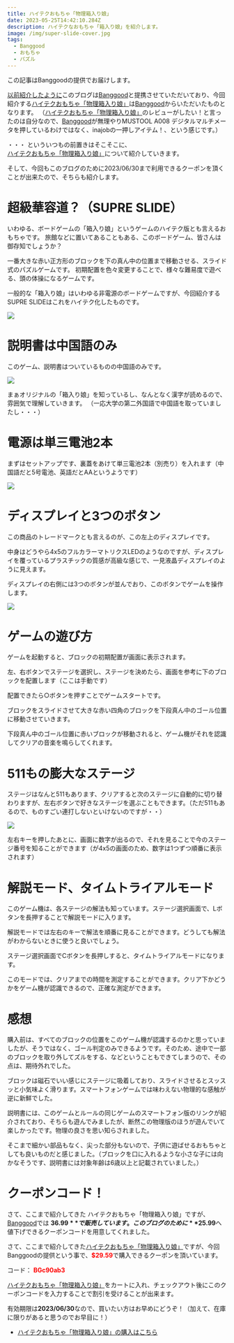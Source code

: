 ```yaml
---
title: ハイテクおもちゃ「物理箱入り娘」
date: 2023-05-25T14:42:10.284Z
description: ハイテクなおもちゃ「箱入り娘」を紹介します。
image: /img/super-slide-cover.jpg
tags:
  - Banggood
  - おもちゃ
  - パズル
---
```

この記事はBanggoodの提供でお届けします。

[以前紹介したように](../../post/中国ecサイトbanggood/)このブログは[Banggood](https://jp.banggood.com/?p=0M092355466124202012)と提携させていただいており、今回紹介する[ハイテクおもちゃ「物理箱入り娘」](https://www.banggood.com/ja/GIIKER-Smart-Jigsaw-Puzzle-Super-Huarong-Road-Educational-Sliding-Clearance-Sensor-500+-Question-Bank-Teaching-Challenge-Adult-Kids-Gifts-Toys-p-1892778.html?p=0M092355466124202012)は[Banggood](https://jp.banggood.com/?p=0M092355466124202012)からいただいたものとなります。
（[ハイテクおもちゃ「物理箱入り娘」](https://www.banggood.com/ja/GIIKER-Smart-Jigsaw-Puzzle-Super-Huarong-Road-Educational-Sliding-Clearance-Sensor-500+-Question-Bank-Teaching-Challenge-Adult-Kids-Gifts-Toys-p-1892778.html?p=0M092355466124202012)のレビューがしたい！と言ったのは自分なので、[Banggood](https://jp.banggood.com/?p=0M092355466124202012)が無理やりMUSTOOL A008 デジタルマルチメータを押しているわけではなく、inajobの一押しアイテム！、という感じです。）

・・・ といういつもの前置きはそこそこに、[ハイテクおもちゃ「物理箱入り娘」](https://www.banggood.com/ja/GIIKER-Smart-Jigsaw-Puzzle-Super-Huarong-Road-Educational-Sliding-Clearance-Sensor-500+-Question-Bank-Teaching-Challenge-Adult-Kids-Gifts-Toys-p-1892778.html?p=0M092355466124202012)について紹介していきます。

そして、今回もこのブログのために2023/06/30まで利用できるクーポンを頂くことが出来たので、そちらも紹介します。

# 超級華容道？（SUPRE SLIDE）

いわゆる、ボードゲームの「箱入り娘」というゲームのハイテク版とも言えるおもちゃです。
旅館などに置いてあることもある、このボードゲーム、皆さんは御存知でしょうか？

一番大きな赤い正方形のブロックを下の真ん中の位置まで移動させる、スライド式のパズルゲームです。
初期配置を色々変更することで、様々な難易度で遊べる、頭の体操になるゲームです。

一般的な「箱入り娘」はいわゆる非電源のボードゲームですが、今回紹介するSUPRE SLIDEはこれをハイテク化したものです。

![](../../img/super-slide-package.jpg)

# 説明書は中国語のみ

このゲーム、説明書はついているものの中国語のみです。

![](../../img/super-slide-manual.jpg)

まぁオリジナルの「箱入り娘」を知っているし、なんとなく漢字が読めるので、雰囲気で理解していきます。
（一応大学の第二外国語で中国語を取っていましたし・・・）

# 電源は単三電池2本

まずはセットアップです、裏蓋をあけて単三電池2本（別売り）を入れます（中国語だと5号電池、英語だとAAというようです）

![](../../img/super-slide-battery.jpg)

# ディスプレイと3つのボタン

この商品のトレードマークとも言えるのが、この左上のディスプレイです。

中身はどうやら4x5のフルカラーマトリクスLEDのようなのですが、ディスプレイを覆っているプラスチックの質感が高級な感じで、一見液晶ディスプレイのように見えます。

ディスプレイの右側には3つのボタンが並んでおり、このボタンでゲームを操作します。

![](../../img/super-slide-main.jpg)

# ゲームの遊び方

ゲームを起動すると、ブロックの初期配置が画面に表示されます。

左、右ボタンでステージを選択し、ステージを決めたら、画面を参考に下のブロックを配置します（ここは手動です）

配置できたら○ボタンを押すことでゲームスタートです。

ブロックをスライドさせて大きな赤い四角のブロックを下段真ん中のゴール位置に移動させていきます。

下段真ん中のゴール位置に赤いブロックが移動されると、ゲーム機がそれを認識してクリアの音楽を鳴らしてくれます。

# 511もの膨大なステージ

ステージはなんと511もあります、クリアすると次のステージに自動的に切り替わりますが、左右ボタンで好きなステージを選ぶこともできます。（ただ511もあるので、ものすごい連打しないといけないのですが・・）

![](../../img/super-slide-stage.jpg)

左右キーを押したあとに、画面に数字が出るので、それを見ることで今のステージ番号を知ることができます（が4x5の画面のため、数字は1つずつ順番に表示されます）

# 解説モード、タイムトライアルモード

このゲーム機は、各ステージの解法も知っています。ステージ選択画面で、Lボタンを長押することで解説モードに入ります。

解説モードでは左右のキーで解法を順番に見ることができます。どうしても解法がわからないときに使うと良いでしょう。

ステージ選択画面でCボタンを長押しすると、タイムトライアルモードになります。

このモードでは、クリアまでの時間を測定することができます。クリア下かどうかをゲーム機が認識できるので、正確な測定ができます。

# 感想

購入前は、すべてのブロックの位置をこのゲーム機が認識するのかと思っていましたが、そうではなく、ゴール判定のみできるようです。そのため、途中で一部のブロックを取り外してズルをする、などということもできてしまうので、その点は、期待外れでした。

ブロックは磁石でいい感じにステージに吸着しており、スライドさせるとスッスッと小気味よく滑ります。スマートフォンゲームでは味わえない物理的な感触が逆に新鮮でした。

説明書には、このゲームとルールの同じゲームのスマートフォン版のリンクが紹介されており、そちらも遊んでみましたが、断然この物理版のほうが遊んでいて楽しかったです。物理の良さを思い知らされました。

そこまで細かい部品もなく、尖った部分もないので、子供に遊ばせるおもちゃとしても良いものだと感じました。（ブロックを口に入れるような小さな子には向かなそうです、説明書には対象年齢は6歳以上と記載されていました。）

# クーポンコード！

さて、ここまで紹介してきた ハイテクおもちゃ「物理箱入り娘」ですが、[Banggood](https://jp.banggood.com/?p=0M092355466124202012)では **$36.99**で販売しています。このブログのために**$25.99**へ値下げできるクーポンコードを用意してくれました。

さて、ここまで紹介してきた[ハイテクおもちゃ「物理箱入り娘」](https://www.banggood.com/ja/GIIKER-Smart-Jigsaw-Puzzle-Super-Huarong-Road-Educational-Sliding-Clearance-Sensor-500+-Question-Bank-Teaching-Challenge-Adult-Kids-Gifts-Toys-p-1892778.html?p=0M092355466124202012)ですが、今回Banggoodの提供という事で、<span style="color:red">**$29.59**</span>で購入できるクーポンを頂いています。

コード：
<span style="color:red">**BGc90ab3**</span>

[ハイテクおもちゃ「物理箱入り娘」](https://www.banggood.com/ja/GIIKER-Smart-Jigsaw-Puzzle-Super-Huarong-Road-Educational-Sliding-Clearance-Sensor-500+-Question-Bank-Teaching-Challenge-Adult-Kids-Gifts-Toys-p-1892778.html?p=0M092355466124202012)をカートに入れ、チェックアウト後にこのクーポンコードを入力することで割引を受けることが出来ます。

有効期限は**2023/06/30**なので、買いたい方はお早めにどうぞ！（加えて、在庫に限りがあると思うのでお早目に！）

* [ハイテクおもちゃ「物理箱入り娘」の購入はこちら](https://www.banggood.com/ja/GIIKER-Smart-Jigsaw-Puzzle-Super-Huarong-Road-Educational-Sliding-Clearance-Sensor-500+-Question-Bank-Teaching-Challenge-Adult-Kids-Gifts-Toys-p-1892778.html?p=0M092355466124202012)
